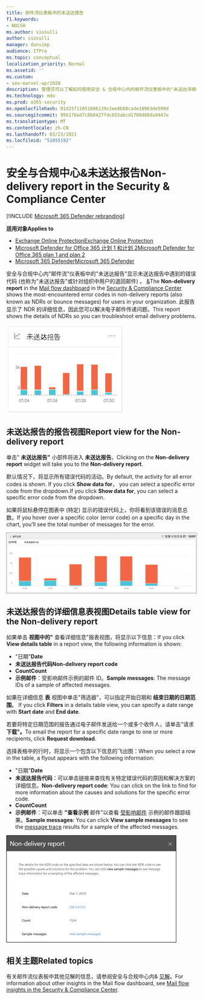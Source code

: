 ```yaml
---
title: 邮件流仪表板中的未送达报告
f1.keywords:
- NOCSH
ms.author: siosulli
author: siosulli
manager: dansimp
audience: ITPro
ms.topic: conceptual
localization_priority: Normal
ms.assetid: ''
ms.custom:
- seo-marvel-apr2020
description: 管理员可以了解如何使用安全 & 合规中心内的邮件流仪表板中的"未送达详细信息"报告来监视未送达报告中最常遇到的错误代码 (也称为"未送达报告"或退回来自组织中发件人的邮件) 。
ms.technology: mdo
ms.prod: m365-security
ms.openlocfilehash: 01d25f11051606139c2ee8b88cade18963de599d
ms.sourcegitcommit: 956176ed7c8b8427fdc655abcd1709d86da9447e
ms.translationtype: MT
ms.contentlocale: zh-CN
ms.lasthandoff: 03/23/2021
ms.locfileid: "51055192"
---
```

# <a name="non-delivery-report-in-the-security--compliance-center"></a><span data-ttu-id="61313-103">安全与合规中心&未送达报告</span><span class="sxs-lookup"><span data-stu-id="61313-103">Non-delivery report in the Security & Compliance Center</span></span>

[!INCLUDE [Microsoft 365 Defender rebranding](../includes/microsoft-defender-for-office.md)]

<span data-ttu-id="61313-104">**适用对象**</span><span class="sxs-lookup"><span data-stu-id="61313-104">**Applies to**</span></span>
- [<span data-ttu-id="61313-105">Exchange Online Protection</span><span class="sxs-lookup"><span data-stu-id="61313-105">Exchange Online Protection</span></span>](exchange-online-protection-overview.md)
- [<span data-ttu-id="61313-106">Microsoft Defender for Office 365 计划 1 和计划 2</span><span class="sxs-lookup"><span data-stu-id="61313-106">Microsoft Defender for Office 365 plan 1 and plan 2</span></span>](defender-for-office-365.md)
- [<span data-ttu-id="61313-107">Microsoft 365 Defender</span><span class="sxs-lookup"><span data-stu-id="61313-107">Microsoft 365 Defender</span></span>](../defender/microsoft-365-defender.md)

<span data-ttu-id="61313-108">安全与合规中心内"邮件[](mail-flow-insights-v2.md)流"仪表板中的"未送达报告"显示未送达报告中遇到的错误代码 (也称为"未送达报告"或针对组织中用户的退回邮件) 。 [&](https://protection.office.com)</span><span class="sxs-lookup"><span data-stu-id="61313-108">The **Non-delivery report** in the [Mail flow dashboard](mail-flow-insights-v2.md) in the [Security & Compliance Center](https://protection.office.com) shows the most-encountered error codes in non-delivery reports (also known as NDRs or bounce messages) for users in your organization.</span></span> <span data-ttu-id="61313-109">此报告显示了 NDR 的详细信息，因此您可以解决电子邮件传递问题。</span><span class="sxs-lookup"><span data-stu-id="61313-109">This report shows the details of NDRs so you can troubleshoot email delivery problems.</span></span>

![安全与合规中心的"邮件流"仪表板中的"未送达&小组件](../../media/mfi-non-delivery-report-widget.png)

## <a name="report-view-for-the-non-delivery-report"></a><span data-ttu-id="61313-111">未送达报告的报告视图</span><span class="sxs-lookup"><span data-stu-id="61313-111">Report view for the Non-delivery report</span></span>

<span data-ttu-id="61313-112">单击" **未送达报告"** 小部件将进入 **未送达报告**。</span><span class="sxs-lookup"><span data-stu-id="61313-112">Clicking on the **Non-delivery report** widget will take you to the **Non-delivery report**.</span></span>

<span data-ttu-id="61313-113">默认情况下，将显示所有错误代码的活动。</span><span class="sxs-lookup"><span data-stu-id="61313-113">By default, the activity for all error codes is shown.</span></span> <span data-ttu-id="61313-114">If you click **Show data for**， you can select a specific error code from the dropdown.</span><span class="sxs-lookup"><span data-stu-id="61313-114">If you click **Show data for**, you can select a specific error code from the dropdown.</span></span>

<span data-ttu-id="61313-115">如果将鼠标悬停在图表中 (特定) 显示的错误代码上，你将看到该错误的消息总数。</span><span class="sxs-lookup"><span data-stu-id="61313-115">If you hover over a specific color (error code) on a specific day in the chart, you'll see the total number of messages for the error.</span></span>

![未接受域报告中的报告视图](../../media/mfi-non-delivery-report-overview-view.png)

## <a name="details-table-view-for-the-non-delivery-report"></a><span data-ttu-id="61313-117">未送达报告的详细信息表视图</span><span class="sxs-lookup"><span data-stu-id="61313-117">Details table view for the Non-delivery report</span></span>

<span data-ttu-id="61313-118">如果单击 **视图中的"** 查看详细信息"报表视图，将显示以下信息：</span><span class="sxs-lookup"><span data-stu-id="61313-118">If you click **View details table** in a report view, the following information is shown:</span></span>

- <span data-ttu-id="61313-119">"日期"</span><span class="sxs-lookup"><span data-stu-id="61313-119">**Date**</span></span>
- <span data-ttu-id="61313-120">**未送达报告代码**</span><span class="sxs-lookup"><span data-stu-id="61313-120">**Non-delivery report code**</span></span>
- <span data-ttu-id="61313-121">**Count**</span><span class="sxs-lookup"><span data-stu-id="61313-121">**Count**</span></span>
- <span data-ttu-id="61313-122">**示例邮件**：受影响邮件示例的邮件 ID。</span><span class="sxs-lookup"><span data-stu-id="61313-122">**Sample messages**: The message IDs of a sample of affected messages.</span></span>

<span data-ttu-id="61313-123">如果在详细信息 **表** 视图中单击"筛选器"，可以指定开始日期和 **结束日期的日期范围**。 </span><span class="sxs-lookup"><span data-stu-id="61313-123">If you click **Filters** in a details table view, you can specify a date range with **Start date** and **End date**.</span></span>

<span data-ttu-id="61313-124">若要将特定日期范围的报告通过电子邮件发送给一个或多个收件人，请单击"请求 **下载"。**</span><span class="sxs-lookup"><span data-stu-id="61313-124">To email the report for a specific date range to one or more recipients, click **Request download**.</span></span>

<span data-ttu-id="61313-125">选择表格中的行时，将显示一个包含以下信息的飞出图：</span><span class="sxs-lookup"><span data-stu-id="61313-125">When you select a row in the table, a flyout appears with the following information:</span></span>

- <span data-ttu-id="61313-126">"日期"</span><span class="sxs-lookup"><span data-stu-id="61313-126">**Date**</span></span>
- <span data-ttu-id="61313-127">**未送达报告代码**：可以单击链接来查找有关特定错误代码的原因和解决方案的详细信息。</span><span class="sxs-lookup"><span data-stu-id="61313-127">**Non-delivery report code**: You can click on the link to find for more information about the causes and solutions for the specific error code.</span></span>
- <span data-ttu-id="61313-128">**Count**</span><span class="sxs-lookup"><span data-stu-id="61313-128">**Count**</span></span>
- <span data-ttu-id="61313-129">**示例邮件**：可以单击 **"查看示例** 邮件"以查看 [受影响邮件](message-trace-scc.md) 示例的邮件跟踪结果。</span><span class="sxs-lookup"><span data-stu-id="61313-129">**Sample messages**: You can click **View sample messages** to see the [message trace](message-trace-scc.md) results for a sample of the affected messages.</span></span>

![在未送达报告中的"详细信息"表视图中选择一行后的详细信息飞出](../../media/mfi-non-delivery-report-details-flyout.png)

## <a name="related-topics"></a><span data-ttu-id="61313-131">相关主题</span><span class="sxs-lookup"><span data-stu-id="61313-131">Related topics</span></span>

<span data-ttu-id="61313-132">有关邮件流仪表板中其他见解的信息，请参阅安全与合规中心内& [见解](mail-flow-insights-v2.md)。</span><span class="sxs-lookup"><span data-stu-id="61313-132">For information about other insights in the Mail flow dashboard, see [Mail flow insights in the Security & Compliance Center](mail-flow-insights-v2.md).</span></span>
